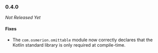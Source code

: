 ### 0.4.0

_Not Released Yet_

#### Fixes

- The `com.osmerion.omittable` module now correctly declares that the Kotlin
  standard library is only required at compile-time.
